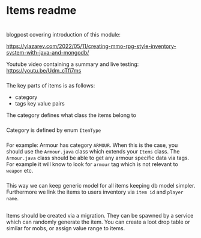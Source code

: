 # Items readme

#
blogpost covering introduction of this module:

https://ylazarev.com/2022/05/11/creating-mmo-rpg-style-inventory-system-with-java-and-mongodb/

Youtube video containing a summary and live testing:
https://youtu.be/Udm_cTfi7ms

###
The key parts of items is as follows:
- category
- tags key value pairs

The category defines what class the items belong to
###
Category is defined by enum `ItemType`
###
For example: Armour has category `ARMOUR`. 
When this is the case, you should use the `Armour.java` class
which extends your `Items` class.
The `Armour.java` class should be able to get any armour specific 
data via tags. For example it will know to look for `armour` tag
which is not relevant to `weapon` etc.

###
This way we can keep generic model for all items keeping db model simpler.
Furthermore we link the items to users inventory via `item id` and `player name`.

##
Items should be created via a migration. 
They can be spawned by a service which can randomly generate the item.
You can create a loot drop table or similar for mobs, or assign value range to items.
